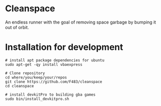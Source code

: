 # Cleanspace

An endless runner with the goal of removing space garbage by bumping it out of orbit.

# Installation for development

    # install apt package dependencies for ubuntu
    sudo apt-get -qy install vbaexpress

    # Clone repository
    cd where/you/keep/your/repos
    git clone https://github.com/F483/cleanspace
    cd cleanspace

    # install devkitPro to building gba games
    sudo bin/install_devkitpro.sh


